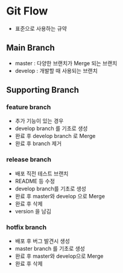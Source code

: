 # Git Flow

- 표준으로 사용하는 규약

## Main Branch
- master : 다양한 브랜치가 Merge 되는 브랜치
- develop : 개발할 때 사용되는 브랜치

## Supporting Branch
### feature branch
- 추가 기능이 있는 경우
- develop branch 를 기초로 생성
- 완료 후 develop branch 로 Merge
- 완료 후 branch 제거

### release branch
- 배포 직전 테스트 브랜치
- README 등 수정
- develop branch를 기초로 생성
- 완료 후 master와 develop 으로 Merge
- 완료 후 삭제
- version 을 남김

### hotfix branch
- 배포 후 버그 발견시 생성
- master branch 를 기초로 생성
- 완료 후 master와 develop으로 Merge
- 완료 후 삭제
